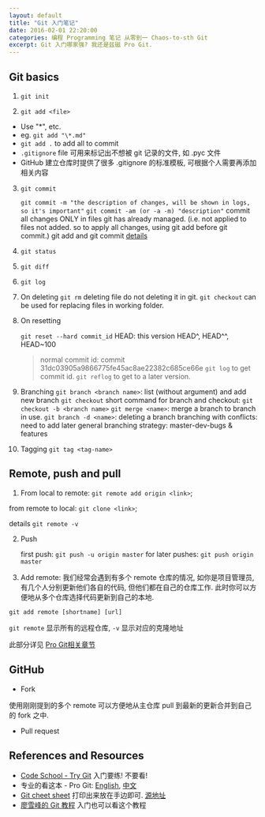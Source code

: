 ```yaml
---
layout: default
title: "Git 入门笔记"
date: 2016-02-01 22:20:00
categories: 编程 Programming 笔记 从零到一 Chaos-to-sth Git
excerpt: Git 入门哪家强? 我还是兹磁 Pro Git.
---
```



## Git basics

1. `git init`

2. `git add <file>`
  - Use "\*", etc.
  - eg. `git add "\*.md"`
  - `git add .` to add all to commit
  - `.gitignore` file 可用来标记出不想被 git 记录的文件, 如 .pyc 文件
  - GitHub 建立仓库时提供了很多 .gitignore 的标准模板, 可根据个人需要再添加相关内容

3. `git commit`

	`git commit -m "the description of changes, will be shown in logs, so it's important"`
	`git commit -am (or -a -m) "description"`
	commit all changes ONLY in files git has already managed. (i.e. not applied to files not added. so to apply all changes, using git add before git commit.)
	git add and git commit
	[details](http://www.liaoxuefeng.com/wiki/0013739516305929606dd18361248578c67b8067c8c017b000/0013745374151782eb658c5a5ca454eaa451661275886c6000)

4. `git status`
5. `git diff`
6. `git log`
7. On deleting 
	`git rm` deleting file do not deleting it in git.
	`git checkout` can be used for replacing files in working folder.

8. On resetting

	`git reset --hard commit_id`
	HEAD: this version
	HEAD^, HEAD^^, HEAD~100
	>normal commit id: commit 31dc03905a9866775fe45ac8ae22382c685ce66e
	`git log`
	to get commit id.
	`git reflog`
	to get to a later version.

 9. Branching
	`git branch <branch name>`: list (without argument) and add new branch
	`git checkout`
	short command for branch and checkout: `git checkout -b <branch name>`
	`git merge <name>`: merge a branch to branch in use.
	`git branch -d <name>`: deleting a branch
	branching with conflicts: need to add later
	general branching strategy: master-dev-bugs & features

10. Tagging
	`git tag <tag-name>`

## Remote, push and pull

1. From local to remote: `git remote add origin <link>`; 

from remote to local: `git clone <link>`; 

details `git remote -v`

2. Push 

	first push: `git push -u origin master`
	for later pushes: `git push origin master`

3. Add remote:
我们经常会遇到有多个 remote 仓库的情况, 如你是项目管理员, 
有几个人分别更新他们各自的代码, 但他们都在自己的仓库工作.
此时你可以方便地从多个仓库选择代码更新到自己的本地.

`git add remote [shortname] [url]`

`git remote` 显示所有的远程仓库, `-v` 显示对应的克隆地址

此部分详见 [Pro Git相关章节](https://git-scm.com/book/zh/v1/Git-%E5%9F%BA%E7%A1%80-%E8%BF%9C%E7%A8%8B%E4%BB%93%E5%BA%93%E7%9A%84%E4%BD%BF%E7%94%A8)


## GitHub

- Fork

使用刚刚提到的多个 remote 可以方便地从主仓库 pull 到最新的更新合并到自己的 fork 之中.

- Pull request

## References and Resources

- [Code School - Try Git](https://try.github.io/) 入门要练! 不要看!
- 专业的看这本 - Pro Git: [English](https://git-scm.com/book/en/v2), [中文](https://git-scm.com/book/zh/v2)
- [Git cheet sheet](http://7xqt2z.com1.z0.glb.clouddn.com/blog%2Ffigures%2F2016-02-01-git-cheat-sheet.png) 打印出来放在手边即可. [源地址](https://www.git-tower.com/blog/git-cheat-sheet/)
- [廖雪峰的 Git 教程](http://www.liaoxuefeng.com/wiki/0013739516305929606dd18361248578c67b8067c8c017b000) 入门也可以看这个教程

